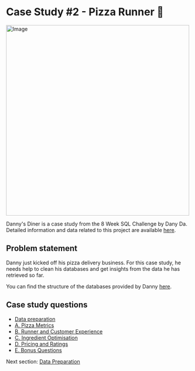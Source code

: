 # Case Study #2 - Pizza Runner 🍕

<img src="https://8weeksqlchallenge.com/images/case-study-designs/2.png" alt="Image" width="500" height="520">

Danny's Diner is a case study from the 8 Week SQL Challenge by Dany Da. Detailed information and data related to this project are available [here](https://8weeksqlchallenge.com/case-study-2/).

## Problem statement

Danny just kicked off his pizza delivery business. For this case study, he needs help to clean his databases and get insights from the data he has retrieved so far.

You can find the structure of the databases provided by Danny [here](https://dbdiagram.io/d/5f3e085ccf48a141ff558487/?utm_source=dbdiagram_embed&utm_medium=bottom_open).

## Case study questions

* [Data preparation](https://github.com/avidiella/portfolio/blob/main/SQL/8%20Week%20SQL%20Challenge%20/Case%20Study%20%232%20-%20Pizza%20Runner/Data%20preparation.md)
* [A. Pizza Metrics]()
* [B. Runner and Customer Experience]()
* [C. Ingredient Optimisation]()
* [D. Pricing and Ratings]()
* [E. Bonus Questions]()

Next section: [Data Preparation](https://github.com/avidiella/portfolio/blob/main/SQL/8%20Week%20SQL%20Challenge%20/Case%20Study%20%232%20-%20Pizza%20Runner/Data%20preparation.md)
